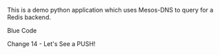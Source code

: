 This is a demo python  application which uses Mesos-DNS to query for a Redis backend.

Blue Code 

Change 14 - Let's See a PUSH!
